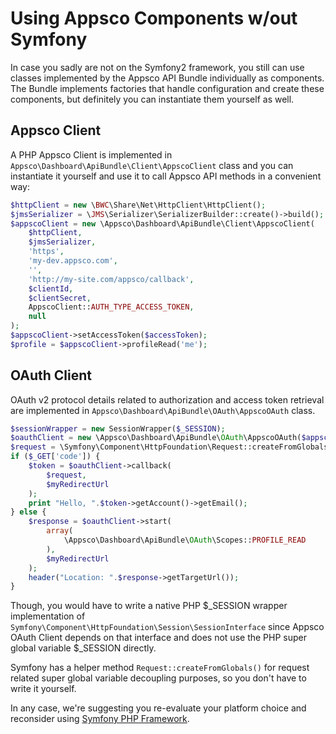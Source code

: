Using Appsco Components w/out Symfony
=====================================

In case you sadly are not on the Symfony2 framework, you still can use classes implemented by the Appsco API
Bundle individually as components. The Bundle implements factories that handle configuration and create these
components, but definitely you can instantiate them yourself as well.


Appsco Client
-------------

A PHP Appsco Client is implemented in `Appsco\Dashboard\ApiBundle\Client\AppscoClient` class and you can
instantiate it yourself and use it to call Appsco API methods in a convenient way:

``` php
$httpClient = new \BWC\Share\Net\HttpClient\HttpClient();
$jmsSerializer = \JMS\Serializer\SerializerBuilder::create()->build();
$appscoClient = new \Appsco\Dashboard\ApiBundle\Client\AppscoClient(
    $httpClient,
    $jmsSerializer,
    'https',
    'my-dev.appsco.com',
    '',
    'http://my-site.com/appsco/callback',
    $clientId,
    $clientSecret,
    AppscoClient::AUTH_TYPE_ACCESS_TOKEN,
    null
);
$appscoClient->setAccessToken($accessToken);
$profile = $appscoClient->profileRead('me');
```

OAuth Client
------------

OAuth v2 protocol details related to authorization and access token retrieval are implemented in
`Appsco\Dashboard\ApiBundle\OAuth\AppscoOAuth` class.

``` php
$sessionWrapper = new SessionWrapper($_SESSION);
$oauthClient = new \Appsco\Dashboard\ApiBundle\OAuth\AppscoOAuth($appscoClient, $sessionWrapper);
$request = \Symfony\Component\HttpFoundation\Request::createFromGlobals();
if ($_GET['code']) {
    $token = $oauthClient->callback(
        $request,
        $myRedirectUrl
    );
    print "Hello, ".$token->getAccount()->getEmail();
} else {
    $response = $oauthClient->start(
        array(
            \Appsco\Dashboard\ApiBundle\OAuth\Scopes::PROFILE_READ
        ),
        $myRedirectUrl
    );
    header("Location: ".$response->getTargetUrl());
}
```

Though, you would have to write a native PHP $_SESSION wrapper implementation of
`Symfony\Component\HttpFoundation\Session\SessionInterface` since Appsco OAuth Client depends on that interface and
does not use the PHP super global variable $_SESSION directly.

Symfony has a helper method `Request::createFromGlobals()` for request related super global variable
decoupling purposes, so you don't have to write it yourself.

In any case, we're suggesting you re-evaluate your platform choice and reconsider using
[Symfony PHP Framework](http://symfony.com/).

